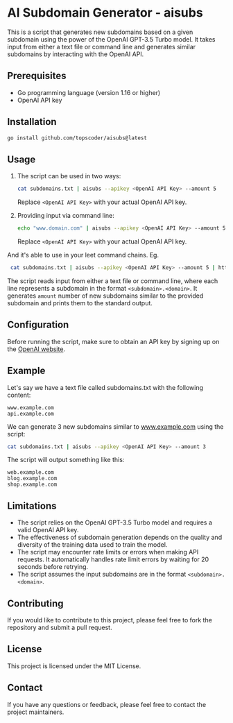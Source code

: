# AI Subdomain Generator - aisubs

This is a script that generates new subdomains based on a given subdomain using the power of the OpenAI GPT-3.5 Turbo model. It takes input from either a text file or command line and generates similar subdomains by interacting with the OpenAI API.

## Prerequisites

- Go programming language (version 1.16 or higher)
- OpenAI API key

## Installation

```bash
go install github.com/topscoder/aisubs@latest
```

## Usage

1. The script can be used in two ways:

    ```bash
    cat subdomains.txt | aisubs --apikey <OpenAI API Key> --amount 5
    ```

    Replace `<OpenAI API Key>` with your actual OpenAI API key.

2. Providing input via command line:

    ```bash
    echo "www.domain.com" | aisubs --apikey <OpenAI API Key> --amount 5
    ```

    Replace `<OpenAI API Key>` with your actual OpenAI API key.

And it's able to use in your leet command chains. Eg.

```bash
 cat subdomains.txt | aisubs --apikey <OpenAI API Key> --amount 5 | httpx -ip -sc -cl -title -silent
```

The script reads input from either a text file or command line, where each line represents a subdomain in the format `<subdomain>.<domain>`. It generates `amount` number of new subdomains similar to the provided subdomain and prints them to the standard output.

## Configuration

Before running the script, make sure to obtain an API key by signing up on the [OpenAI website](https://openai.com/).

## Example

Let's say we have a text file called subdomains.txt with the following content:

```
www.example.com
api.example.com
```

We can generate 3 new subdomains similar to www.example.com using the script:

```bash
cat subdomains.txt | aisubs --apikey <OpenAI API Key> --amount 3
```

The script will output something like this:

```
web.example.com
blog.example.com
shop.example.com
```

## Limitations

* The script relies on the OpenAI GPT-3.5 Turbo model and requires a valid OpenAI API key.
* The effectiveness of subdomain generation depends on the quality and diversity of the training data used to train the model.
* The script may encounter rate limits or errors when making API requests. It automatically handles rate limit errors by waiting for 20 seconds before retrying.
* The script assumes the input subdomains are in the format `<subdomain>.<domain>`.

## Contributing

If you would like to contribute to this project, please feel free to fork the repository and submit a pull request.


## License

This project is licensed under the MIT License.


## Contact

If you have any questions or feedback, please feel free to contact the project maintainers.
